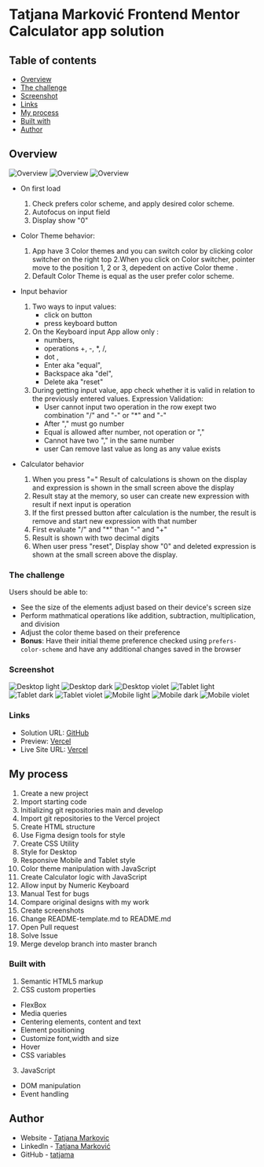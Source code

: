 # Tatjana Marković Frontend Mentor Calculator app solution

## Table of contents

  - [Overview](#overview)
  - [The challenge](#the-challenge)
  - [Screenshot](#screenshot)
  - [Links](#links)
  - [My process](#my-process)
  - [Built with](#built-with)
  - [Author](#author)

## Overview
![Overview](./images/screenshots/calculator1.jpg)
![Overview](./images/screenshots/calculator2.jpg)
![Overview](./images/screenshots/calculator3.jpg)
- On first load
  1. Check prefers color scheme, and apply desired color scheme.
  2. Autofocus on input field
  3. Display show "0"

- Color Theme behavior: 
  1. App have 3 Color themes and you can switch color by clicking color switcher on the right top 
  2.When you click on Color switcher, pointer move to the position 1, 2 or 3, depedent on active    Color theme .
  3. Default Color Theme is equal as the user prefer color scheme.

- Input behavior
  1. Two ways to input values: 
      - click on button  
      - press keyboard button
  2. On the Keyboard input App allow only :
      - numbers,
      - operations +, -, *, /, 
      - dot , 
      - Enter aka "equal",
      - Backspace aka "del",
      - Delete aka "reset"
  3. During getting input value, app check whether it is valid in relation to the previously entered values. Expression Validation:
      - User cannot input two operation in the row exept two combination "/" and "-" or "*" and "-"
      - After "," must go number
      - Equal is  allowed after number, not operation or ","
      - Cannot have two "," in the same number
      - user Can remove last value as long as any value exists 

- Calculator behavior
  1. When you press "=" Result of calculations is shown on the display and expression is shown in the small screen above the display
  2. Result stay at the memory, so user can create new expression with result if next input is operation
  3. If the first pressed button  after calculation is the number, the result is remove and start new expression with that number
  4. First evaluate "/" and "*" than "-" and "+" 
  5. Result is shown with two decimal digits
  6. When user press "reset", Display show "0" and deleted expression is shown at the small screen above the display.

### The challenge

Users should be able to:

- See the size of the elements adjust based on their device's screen size
- Perform mathmatical operations like addition, subtraction, multiplication, and division
- Adjust the color theme based on their preference
- **Bonus**: Have their initial theme preference checked using `prefers-color-scheme` and have any additional changes saved in the browser

### Screenshot

![Desktop light ](./images/screenshots/dt-light.png)
![Desktop dark ](./images/screenshots/dt-dark.png)
![Desktop violet ](./images/screenshots/dt-violet.png)
![Tablet light ](./images/screenshots/tablet-light.png)
![Tablet dark ](./images/screenshots/tablet-dark.png)
![Tablet violet ](./images/screenshots/tablet-violet.png)
![Mobile light ](./images/screenshots/mobile-light.png)
![Mobile dark ](./images/screenshots/mobile-dark.png)
![Mobile violet ](./images/screenshots/mobile-violet.png)

### Links

- Solution URL: [GitHub](https://github.com/tatjama/zadatak5-calculator/tree/develop)
- Preview: [Vercel](https://zadatak5-calculator-hldj0bc8i-tatjana.vercel.app/)
- Live Site URL: [Vercel](https://zadatak5-calculator.vercel.app/)

## My process

1. Create a new project
2. Import starting code
3. Initializing git repositories main and develop
4. Import git repositories to the Vercel project
5. Create HTML structure
6. Use Figma design tools for style
7. Create CSS Utility
8. Style for Desktop 
9. Responsive Mobile and Tablet style
10. Color theme manipulation with JavaScript 
11. Create Calculator logic with JavaScript
12. Allow input by Numeric Keyboard
13. Manual Test for bugs
14. Compare original designs with my work
15. Create screenshots
16. Change README-template.md to README.md
17. Open Pull request
18. Solve Issue
19. Merge develop branch into master branch
### Built with

1. Semantic HTML5 markup
2. CSS custom properties
- FlexBox
- Media queries
- Centering elements, content and text
- Element positioning
- Customize font,width and size
- Hover
- CSS variables
3. JavaScript
- DOM manipulation   
- Event handling
## Author

- Website - [Tatjana Markovic](https://my-react-portfolio-tatjana.vercel.app/)
- LinkedIn - [Tatjana Marković](https://www.linkedin.com/in/tatjana-markovi%C4%87-919501189/)
- GitHub - [tatjama](https://github.com/tatjama)

